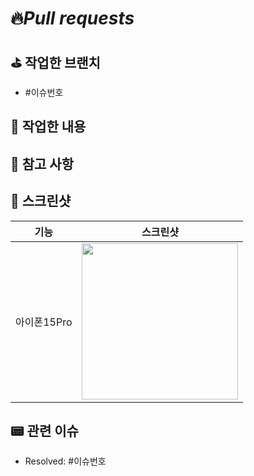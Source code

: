 # 🔥*Pull requests*

## ⛳️ **작업한 브랜치**
- #이슈번호

## 👷 **작업한 내용**
<!-- 작업한 내용을 적어주세요. -->

## 🚨 참고 사항
<!-- 참고할 사항이 있다면 적어주세요. -->

## 📸 스크린샷
|기능|스크린샷|
|:--:|:--:|
|아이폰15Pro|<img src = "" width ="250">|



## 📟 관련 이슈
- Resolved: #이슈번호
